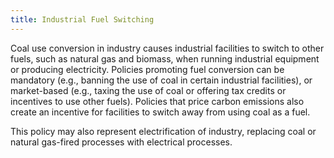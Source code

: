 ```yaml
---
title: Industrial Fuel Switching
---
```

Coal use conversion in industry causes industrial facilities to switch to other fuels, such as natural gas and biomass, when running industrial equipment or producing electricity.  Policies promoting fuel conversion can be mandatory (e.g., banning the use of coal in certain industrial facilities), or market-based (e.g., taxing the use of coal or offering tax credits or incentives to use other fuels). Policies that price carbon emissions also create an incentive for facilities to switch away from using coal as a fuel.

This policy may also represent electrification of industry, replacing coal or natural gas-fired processes with electrical processes.
